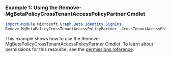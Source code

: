 ### Example 1: Using the Remove-MgBetaPolicyCrossTenantAccessPolicyPartner Cmdlet
```powershell
Import-Module Microsoft.Graph.Beta.Identity.SignIns
Remove-MgBetaPolicyCrossTenantAccessPolicyPartner -CrossTenantAccessPolicyConfigurationPartnerTenantId $crossTenantAccessPolicyConfigurationPartnerTenantId
```
This example shows how to use the Remove-MgBetaPolicyCrossTenantAccessPolicyPartner Cmdlet.
To learn about permissions for this resource, see the [permissions reference](/graph/permissions-reference).
